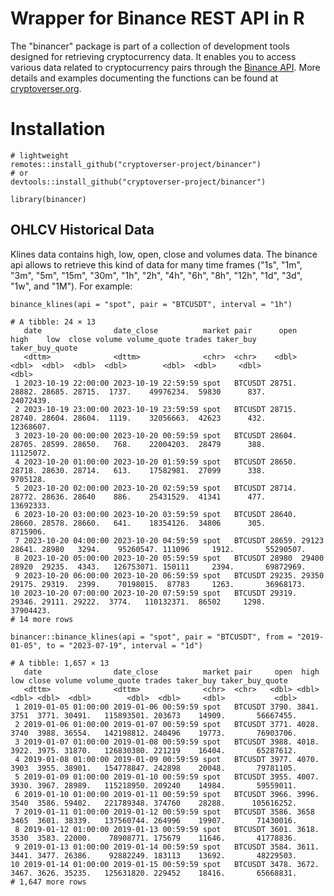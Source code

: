 # Wrapper for Binance REST API in R

The "binancer" package is part of a collection of development tools designed for retrieving cryptocurrency data. It enables you to access various data related to cryptocurrency pairs through the [Binance API](https://binance-docs.github.io/apidocs). 
More details and examples documenting the functions can be found at [cryptoverser.org](https://cryptoverser.org/binancer).


# Installation 

```{r Installation}
# lightweight
remotes::install_github("cryptoverser-project/binancer")
# or
devtools::install_github("cryptoverser-project/binancer")

library(binancer)
```

## OHLCV Historical Data

Klines data contains high, low, open, close and volumes data. The binance api allows to retrieve this kind of data for many time frames ("1s", "1m", "3m", "5m", "15m", "30m", "1h", "2h", "4h", "6h", "8h", "12h", "1d", "3d", "1w", and "1M"). For example: 

```{r}
binance_klines(api = "spot", pair = "BTCUSDT", interval = "1h")

# A tibble: 24 × 13
   date                date_close          market pair      open   high    low  close volume volume_quote trades taker_buy taker_buy_quote
   <dttm>              <dttm>              <chr>  <chr>    <dbl>  <dbl>  <dbl>  <dbl>  <dbl>        <dbl>  <dbl>     <dbl>           <dbl>
 1 2023-10-19 22:00:00 2023-10-19 22:59:59 spot   BTCUSDT 28751. 28882. 28685. 28715.  1737.    49976234.  59830      837.       24072439.
 2 2023-10-19 23:00:00 2023-10-19 23:59:59 spot   BTCUSDT 28715. 28740. 28604. 28604.  1119.    32056663.  42623      432.       12368607.
 3 2023-10-20 00:00:00 2023-10-20 00:59:59 spot   BTCUSDT 28604. 28705. 28599. 28650.   768.    22004203.  28479      388.       11125072.
 4 2023-10-20 01:00:00 2023-10-20 01:59:59 spot   BTCUSDT 28650. 28718. 28630. 28714.   613.    17582981.  27099      338.        9705128.
 5 2023-10-20 02:00:00 2023-10-20 02:59:59 spot   BTCUSDT 28714. 28772. 28636. 28640    886.    25431529.  41341      477.       13692333.
 6 2023-10-20 03:00:00 2023-10-20 03:59:59 spot   BTCUSDT 28640. 28660. 28578. 28660.   641.    18354126.  34806      305.        8715906.
 7 2023-10-20 04:00:00 2023-10-20 04:59:59 spot   BTCUSDT 28659. 29123  28641. 28980   3294.    95260547. 111096     1912.       55290507.
 8 2023-10-20 05:00:00 2023-10-20 05:59:59 spot   BTCUSDT 28980  29400  28920  29235.  4343.   126753071. 150111     2394.       69872969.
 9 2023-10-20 06:00:00 2023-10-20 06:59:59 spot   BTCUSDT 29235. 29350  29175. 29319.  2399.    70198015.  87783     1263.       36968173.
10 2023-10-20 07:00:00 2023-10-20 07:59:59 spot   BTCUSDT 29319. 29346. 29111. 29222.  3774.   110132371.  86502     1298.       37904423.
# 14 more rows
```

```{r}
binancer::binance_klines(api = "spot", pair = "BTCUSDT", from = "2019-01-05", to = "2023-07-19", interval = "1d")

# A tibble: 1,657 × 13
   date                date_close          market pair     open  high   low close volume volume_quote trades taker_buy taker_buy_quote
   <dttm>              <dttm>              <chr>  <chr>   <dbl> <dbl> <dbl> <dbl>  <dbl>        <dbl>  <dbl>     <dbl>           <dbl>
 1 2019-01-05 01:00:00 2019-01-06 00:59:59 spot   BTCUSDT 3790. 3841. 3751  3771. 30491.   115893501. 203673    14909.       56667455.
 2 2019-01-06 01:00:00 2019-01-07 00:59:59 spot   BTCUSDT 3771. 4028. 3740  3988. 36554.   142198812. 240496    19773.       76903706.
 3 2019-01-07 01:00:00 2019-01-08 00:59:59 spot   BTCUSDT 3988. 4018. 3922. 3975. 31870.   126830380. 221219    16404.       65287612.
 4 2019-01-08 01:00:00 2019-01-09 00:59:59 spot   BTCUSDT 3977. 4070. 3903  3955. 38901.   154778847. 242898    20048.       79781105.
 5 2019-01-09 01:00:00 2019-01-10 00:59:59 spot   BTCUSDT 3955. 4007. 3930. 3967. 28989.   115218950. 209240    14984.       59559011.
 6 2019-01-10 01:00:00 2019-01-11 00:59:59 spot   BTCUSDT 3966. 3996. 3540  3586. 59402.   221789348. 374760    28288.      105616252.
 7 2019-01-11 01:00:00 2019-01-12 00:59:59 spot   BTCUSDT 3586. 3658  3465  3601. 38339.   137560744. 264996    19907.       71430016.
 8 2019-01-12 01:00:00 2019-01-13 00:59:59 spot   BTCUSDT 3601. 3618. 3530  3583. 22000.    78908771. 175679    11646.       41778836.
 9 2019-01-13 01:00:00 2019-01-14 00:59:59 spot   BTCUSDT 3584. 3611. 3441. 3477. 26386.    92882249. 183113    13692.       48229503.
10 2019-01-14 01:00:00 2019-01-15 00:59:59 spot   BTCUSDT 3478. 3672. 3467. 3626. 35235.   125631820. 229452    18416.       65668831.
# 1,647 more rows
```

